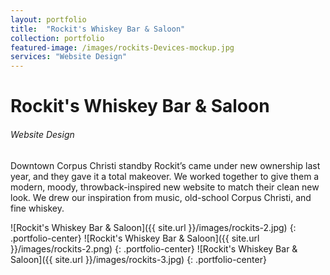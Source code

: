 ```yaml
---
layout: portfolio
title:  "Rockit's Whiskey Bar & Saloon"
collection: portfolio
featured-image: /images/rockits-Devices-mockup.jpg
services: "Website Design"
---
```


<div class="portfolio-words">
<h1>Rockit's Whiskey Bar & Saloon</h1>
<h6>Website Design</h6>
<p>Downtown Corpus Christi standby Rockit’s came under new ownership last year, and they gave it a total makeover. We worked together to give them a modern, moody, throwback-inspired new website to match their clean new look. We drew our inspiration from music, old-school Corpus Christi, and fine whiskey.</p>
</div>


![Rockit's Whiskey Bar & Saloon]({{ site.url }}/images/rockits-2.jpg)
{: .portfolio-center}
![Rockit's Whiskey Bar & Saloon]({{ site.url }}/images/rockits-2.png)
{: .portfolio-center}
![Rockit's Whiskey Bar & Saloon]({{ site.url }}/images/rockits-3.jpg)
{: .portfolio-center}
